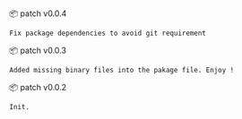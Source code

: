 :package: patch v0.0.4

```
Fix package dependencies to avoid git requirement
```

:package: patch v0.0.3

```
Added missing binary files into the pakage file. Enjoy !
```

:package: patch v0.0.2

```
Init.
```

